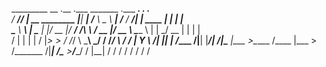   _________ __               .__    .___     _______       .___         _________.__           .__  .__   
 /   _____//  |_ __ ________ |__| __| _/____ \   _  \    __| _/____    /   _____/|  |__   ____ |  | |  |  
 \_____  \\   __\  |  \____ \|  |/ __ |/ ___\/  /_\  \  / __ |/ __ \   \_____  \ |  |  \_/ __ \|  | |  |  
 /        \|  | |  |  /  |_> >  / /_/ \  \___\  \_/   \/ /_/ \  ___/   /        \|   Y  \  ___/|  |_|  |__
/_______  /|__| |____/|   __/|__\____ |\___  >\_____  /\____ |\___  > /_______  /|___|  /\___  >____/____/
        \/            |__|           \/    \/       \/      \/    \/          \/      \/     \/           
